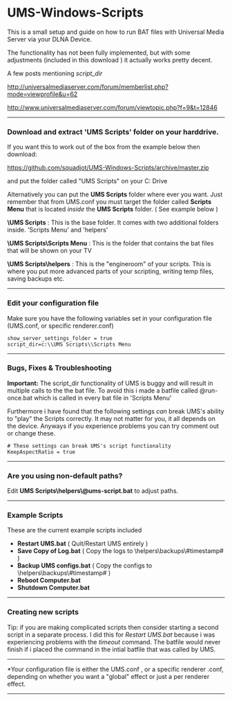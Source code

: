 # UMS-Windows-Scripts
This is a small setup and guide on how to run BAT files with Universal Media Server via your DLNA Device.

The functionality has not been fully implemented, but with some adjustments (included in this download ) it actually works pretty decent.


A few posts mentioning *script_dir*

http://universalmediaserver.com/forum/memberlist.php?mode=viewprofile&u=62

http://www.universalmediaserver.com/forum/viewtopic.php?f=9&t=12846
  
  
---

### Download and extract 'UMS Scripts' folder on your harddrive.
If you want this to work out of the box from the example below then download:

https://github.com/squadjot/UMS-Windows-Scripts/archive/master.zip 

and put the folder called "UMS Scripts" on your C: Drive

Alternatively you can put the **UMS Scripts** folder where ever you want. Just remember that from UMS.conf you must target the folder called **Scripts Menu** that is located *inside* the **UMS Scripts** folder. ( See example below )



**\\UMS Scripts** : This is the base folder. It comes with two additional folders inside. 'Scripts Menu' and 'helpers'


**\\UMS Scripts\\Scripts Menu** : This is the folder that contains the bat files that will be shown on your TV


**\\UMS Scripts\\helpers** : This is the "engineroom" of your scripts. This is where you put more advanced parts of your scripting, writing temp files, saving backups etc.



---

### Edit your configuration file
Make sure you have the following variables set in your configuration file (UMS.conf, or specific renderer.conf)
```
show_server_settings_folder = true
script_dir=c:\\UMS Scripts\\Scripts Menu
```
  
---

### Bugs, Fixes & Troubleshooting 
**Important:** The script_dir functionality of UMS is buggy and will result in multiple calls to the the bat file.
To avoid this i made a batfile called @run-once.bat which is called in every bat file in 'Scripts Menu'

Furthermore i have found that the following settings *can* break UMS's ability to "play" the Scripts correctly. 
It may not matter for you, it all depends on the device. Anyways if you experience problems you can try comment out or change these.

```
# These settings can break UMS's script functionality 
KeepAspectRatio = true
```

---

### Are you using non-default paths?
Edit **UMS Scripts\\helpers\\@ums-script.bat** to adjust paths.

---

### Example Scripts
These are the current example scripts included

* **Restart UMS.bat** ( Quit/Restart UMS entirely )
* **Save Copy of Log.bat** ( Copy the logs to \\helpers\\backups\\#timestamp# )
* **Backup UMS configs.bat** ( Copy the configs to \\helpers\\backups\\#timestamp# )
* **Reboot Computer.bat**
* **Shutdown Computer.bat**

---

### Creating new scripts
Tip: if you are making complicated scripts then consider starting a second script in a separate process.
I did this for *Restart UMS.bat* because i was experiencing problems with the *timeout* command. 
The batfile would never finish if i placed the command in the intial batfile that was called by UMS.

---

*Your configuration file is either the UMS.conf , or a specific renderer .conf, 
depending on whether you want a "global" effect or just a per renderer effect.


---
